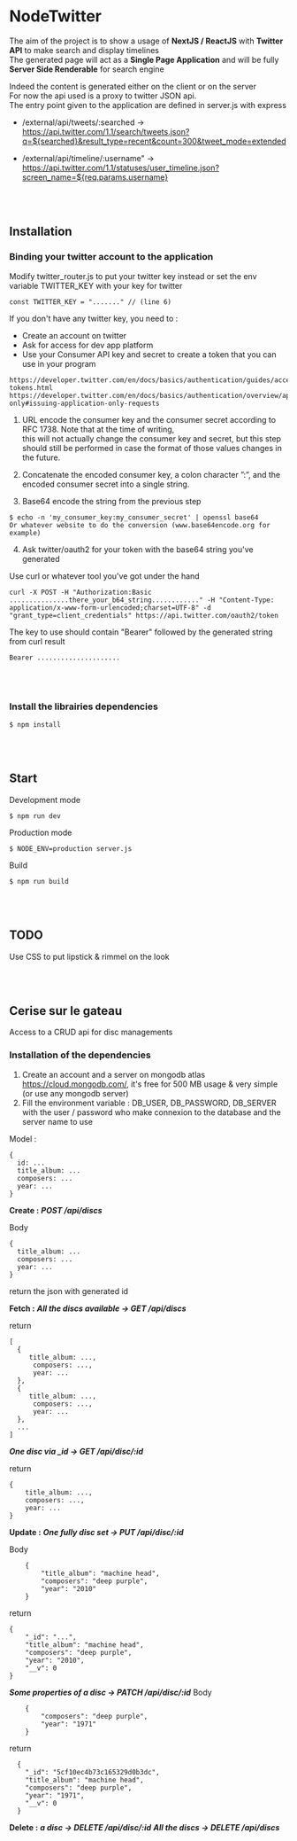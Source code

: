 # NodeTwitter

The aim of the project is to show a usage of **NextJS / ReactJS** with **Twitter API** to make search and display timelines  
The generated page will act as a **Single Page Application** and will be fully **Server Side Renderable** for search engine  

Indeed the content is generated either on the client or on the server  
For now the api used is a proxy to twitter JSON api.  
The entry point given to the application are defined in server.js with express  

  * /external/api/tweets/:searched ->  
    https://api.twitter.com/1.1/search/tweets.json?q=${searched}&result_type=recent&count=300&tweet_mode=extended  

  * /external/api/timeline/:username" ->  
    https://api.twitter.com/1.1/statuses/user_timeline.json?screen_name=${req.params.username}  

<br/><br/>

## Installation
### Binding your twitter account to the application

Modify twitter_router.js to put your twitter key instead or set the env variable TWITTER_KEY with your key for twitter

```
const TWITTER_KEY = "......." // (line 6)
```

If you don't have any twitter key, you need to :
  * Create an account on twitter
  * Ask for access for dev app platform
  * Use your Consumer API key and secret to create a token that you can use in your program
```
https://developer.twitter.com/en/docs/basics/authentication/guides/access-tokens.html
https://developer.twitter.com/en/docs/basics/authentication/overview/application-only#issuing-application-only-requests  
```

1. URL encode the consumer key and the consumer secret according to RFC 1738. Note that at the time of writing,   
   this will not actually change the consumer key and secret, but this step should still be performed in case the format of those values changes in the future.  

2. Concatenate the encoded consumer key, a colon character ”:”, and the encoded consumer secret into a single string.

3. Base64 encode the string from the previous step 
```
$ echo -n 'my_consumer_key:my_consumer_secret' | openssl base64 
Or whatever website to do the conversion (www.base64encode.org for example)
```
4. Ask twitter/oauth2 for your token with the base64 string you've generated

Use curl or whatever tool you've got under the hand

```
curl -X POST -H "Authorization:Basic ...............there_your_b64_string............" -H "Content-Type: application/x-www-form-urlencoded;charset=UTF-8" -d "grant_type=client_credentials" https://api.twitter.com/oauth2/token
```

The key to use should contain "Bearer" followed by the generated string from curl result
```
Bearer .....................
```
<br/><br/>

### Install the librairies dependencies
```
$ npm install
```
<br/><br/>
## Start
Development mode  
```
$ npm run dev
```

Production mode
```
$ NODE_ENV=production server.js
```

Build
```
$ npm run build
```
<br/><br/>
## TODO
Use CSS to put lipstick & rimmel on the look

<br/><br/>
## Cerise sur le gateau
Access to a CRUD api for disc managements

### Installation of the dependencies ###
1. Create an account and a server on mongodb atlas https://cloud.mongodb.com/, it's free for 500 MB usage & very simple (or use any mongodb server)
2. Fill the environment variable : DB_USER, DB_PASSWORD, DB_SERVER with the user / password who make connexion to the database and the server name to use

Model :
```
{
  id: ...
  title_album: ...
  composers: ...
  year: ...
}
```

**Create :**
***POST /api/discs***

Body
```
{
  title_album: ...
  composers: ...
  year: ...
}
```

return the json with generated id

**Fetch :**
***All the discs available -> GET /api/discs***

return
```
[
  {
     title_album: ...,
      composers: ...,
      year: ...
  },
  {
     title_album: ...,
      composers: ...,
      year: ...
  },
  ...
]
```

***One disc via _id -> GET /api/disc/:id***

return 
```
{
    title_album: ...,
    composers: ...,
    year: ...
}
```

**Update :**
***One fully disc set -> PUT /api/disc/:id***

Body
```
    {
        "title_album": "machine head",
        "composers": "deep purple",
        "year": "2010"
    }
```

return
```
{
    "_id": "...",
    "title_album": "machine head",
    "composers": "deep purple",
    "year": "2010",
    "__v": 0
}
```

***Some properties of a disc -> PATCH /api/disc/:id***
Body
```
    {
        "composers": "deep purple",
        "year": "1971"
    }
```

return 
```
  {
    "_id": "5cf10ec4b73c165329d0b3dc",
    "title_album": "machine head",
    "composers": "deep purple",
    "year": "1971",
    "__v": 0
  }
```

**Delete :**
***a disc -> DELETE /api/disc/:id***
***All the discs -> DELETE /api/discs***


